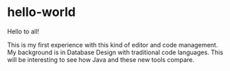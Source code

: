 # hello-world

Hello to all!  

This is my first experience with this kind of editor and code management.
My background is in Database Design with traditional code languages.
This will be interesting to see how Java and these new tools compare.  
